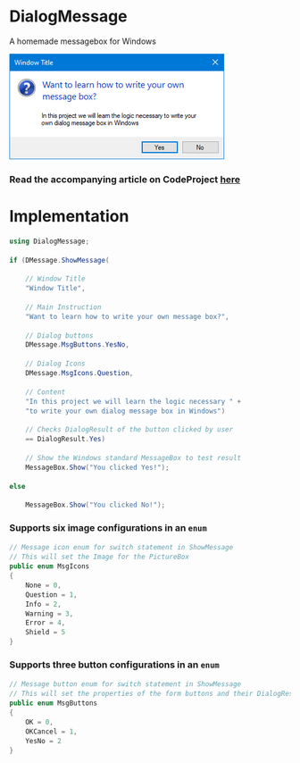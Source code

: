 # DialogMessage
A homemade messagebox for Windows

![Message](Message.png?raw=true "Message")

### Read the accompanying article on CodeProject <a href="https://www.codeproject.com/Articles/5264875/Dialog-Message-in-Csharp-for-NET-Framework-4-5">here</a>

# Implementation

```csharp
using DialogMessage;

if (DMessage.ShowMessage(

    // Window Title
    "Window Title",

    // Main Instruction
    "Want to learn how to write your own message box?",

    // Dialog buttons
    DMessage.MsgButtons.YesNo,

    // Dialog Icons
    DMessage.MsgIcons.Question,

    // Content
    "In this project we will learn the logic necessary " +
    "to write your own dialog message box in Windows")

    // Checks DialogResult of the button clicked by user
    == DialogResult.Yes)

    // Show the Windows standard MessageBox to test result
    MessageBox.Show("You clicked Yes!");

else

    MessageBox.Show("You clicked No!");
```

### Supports six image configurations in an `enum`
```csharp
// Message icon enum for switch statement in ShowMessage
// This will set the Image for the PictureBox
public enum MsgIcons
{
    None = 0,
    Question = 1,
    Info = 2,
    Warning = 3,
    Error = 4,
    Shield = 5
}
```
### Supports three button configurations in an `enum`
```csharp
// Message button enum for switch statement in ShowMessage
// This will set the properties of the form buttons and their DialogResult
public enum MsgButtons
{
    OK = 0,
    OKCancel = 1,
    YesNo = 2
}
```
